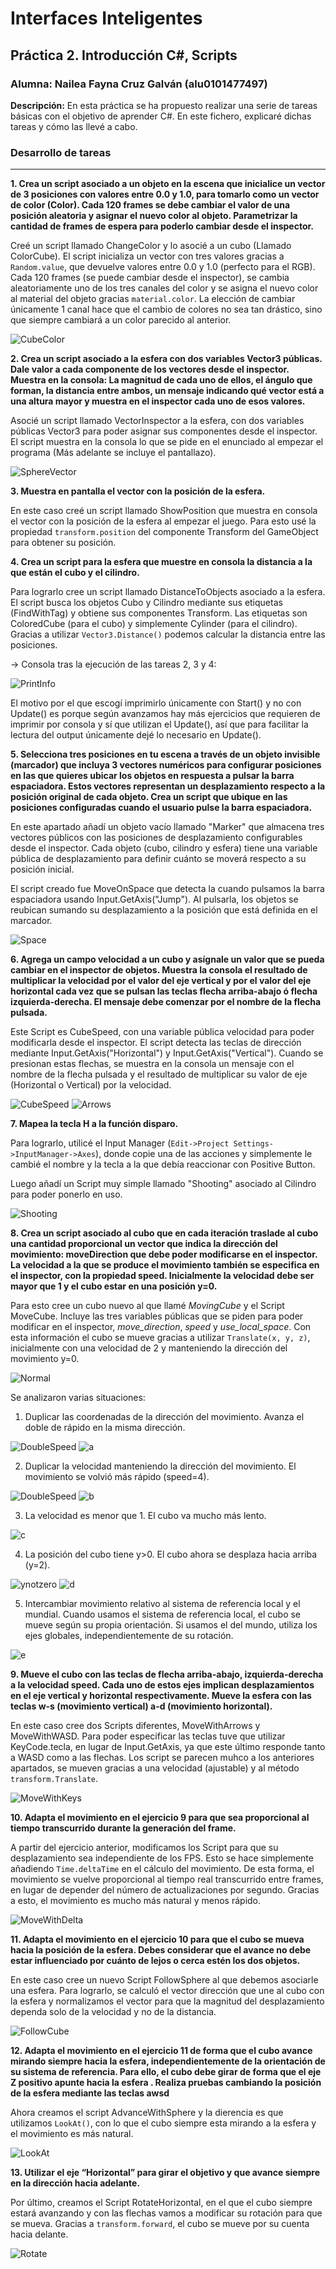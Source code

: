 # Interfaces Inteligentes
## Práctica 2. Introducción C#, Scripts
### Alumna: Nailea Fayna Cruz Galván (alu0101477497)

**Descripción:**
En esta práctica se ha propuesto realizar una serie de tareas básicas con el objetivo de aprender C#. En este fichero, explicaré dichas tareas y cómo las llevé a cabo.

### Desarrollo de tareas
---

**1. Crea un script asociado a un objeto en la escena que inicialice un vector de 3 posiciones con valores entre 0.0 y 1.0, para tomarlo como un vector de color (Color). Cada 120 frames se debe cambiar el valor de una posición aleatoria y asignar el nuevo color al objeto. Parametrizar la cantidad de frames de espera para poderlo cambiar desde el inspector.**

Creé un script llamado ChangeColor y lo asocié a un cubo (Llamado ColorCube).
El script inicializa un vector con tres valores gracias a `Random.value`, que devuelve valores entre 0.0 y 1.0 (perfecto para el RGB).
Cada 120 frames (se puede cambiar desde el inspector), se cambia aleatoriamente uno de los tres canales del color y se asigna el nuevo color al material del objeto gracias `material.color`. La elección de cambiar únicamente 1 canal hace que el cambio de colores no sea tan drástico, sino que siempre cambiará a un color parecido al anterior.

![CubeColor](img/cubecolor.gif)

**2. Crea un script asociado a la esfera con dos variables Vector3 públicas. Dale valor a cada componente de los vectores desde el inspector. Muestra en la consola: La magnitud de cada uno de ellos, el ángulo que forman, la distancia entre ambos, un mensaje indicando qué vector está a una altura mayor y muestra en el inspector cada uno de esos valores.**

Asocié un script llamado VectorInspector a la esfera, con dos variables públicas Vector3 para poder asignar sus componentes desde el inspector.
El script muestra en la consola lo que se pide en el enunciado al empezar el programa (Más adelante se incluye el pantallazo).

![SphereVector](img/spherevector.png)

**3. Muestra en pantalla el vector con la posición de la esfera.**

En este caso creé un script llamado ShowPosition que muestra en consola el vector con la posición de la esfera al empezar el juego. Para esto usé la propiedad `transform.position` del componente Transform del GameObject para obtener su posición.

**4. Crea un script para la esfera que muestre en consola la distancia a la que están el cubo y el cilindro.**

Para lograrlo cree un script llamado DistanceToObjects asociado a la esfera. El script busca los objetos Cubo y Cilindro mediante sus etiquetas (FindWithTag) y obtiene sus componentes Transform. Las etiquetas son ColoredCube (para el cubo) y simplemente Cylinder (para el cilindro). Gracias a utilizar `Vector3.Distance()` podemos calcular la distancia entre las posiciones.

-> Consola tras la ejecución de las tareas 2, 3 y 4:

![PrintInfo](img/printinfo.png)

El motivo por el que escogí imprimirlo únicamente con Start() y no con Update() es porque según avanzamos hay más ejercicios que requieren de imprimir por consola y sí que utilizan el Update(), así que para facilitar la lectura del output únicamente dejé lo necesario en Update().

**5. Selecciona tres posiciones en tu escena a través de un objeto invisible (marcador) que incluya 3 vectores numéricos para configurar posiciones en las que quieres ubicar los objetos en respuesta a pulsar la barra espaciadora. Estos vectores representan un desplazamiento respecto a la posición original de cada objeto. Crea un script que ubique en las posiciones configuradas cuando el usuario pulse la barra espaciadora.**

En este apartado añadí un objeto vacío llamado "Marker" que almacena tres vectores públicos con las posiciones de desplazamiento configurables desde el inspector. Cada objeto (cubo, cilindro y esfera) tiene una variable pública de desplazamiento para definir cuánto se moverá respecto a su posición inicial.

El script creado fue MoveOnSpace que detecta la cuando pulsamos la barra espaciadora usando Input.GetAxis("Jump"). Al pulsarla, los objetos se reubican sumando su desplazamiento a la posición que está definida en el marcador.

![Space](img/space.gif)

**6. Agrega un campo velocidad a un cubo y asígnale un valor que se pueda cambiar en el inspector de objetos. Muestra la consola el resultado de multiplicar la velocidad por el valor del eje vertical y por el valor del eje horizontal cada vez que se pulsan las teclas flecha arriba-abajo ó flecha izquierda-derecha. El mensaje debe comenzar por el nombre de la flecha pulsada.**

Este Script es CubeSpeed, con una variable pública velocidad para poder modificarla desde el inspector. El script detecta las teclas de dirección mediante Input.GetAxis("Horizontal") y Input.GetAxis("Vertical"). Cuando se presionan estas flechas, se muestra en la consola un mensaje con el nombre de la flecha pulsada y el resultado de multiplicar su valor de eje (Horizontal o Vertical) por la velocidad.

![CubeSpeed](img/cubespeed.png)
![Arrows](img/arrows.gif)

**7. Mapea la tecla H a la función disparo.**

Para lograrlo, utilicé el Input Manager (`Edit->Project Settings->InputManager->Axes`), donde copie una de las acciones y simplemente le cambié el nombre y la tecla a la que debía reaccionar con Positive Button. 

Luego añadí un Script muy simple llamado "Shooting" asociado al Cilindro para poder ponerlo en uso.

![Shooting](img/shooting.png)

**8. Crea un script asociado al cubo que en cada iteración traslade al cubo una cantidad proporcional un vector que indica la dirección del movimiento: moveDirection que debe poder modificarse en el inspector.  La velocidad a la que se produce el movimiento también se especifica en el inspector, con la propiedad speed. Inicialmente la velocidad debe ser mayor que 1 y el cubo estar en una posición y=0.**

Para esto cree un cubo nuevo al que llamé *MovingCube* y el Script MoveCube. Incluye las tres variables públicas que se piden para poder modificar en el inspector, *move_direction*, *speed* y *use_local_space*. Con esta información el cubo se mueve gracias a utilizar `Translate(x, y, z)`, inicialmente con una velocidad de 2 y manteniendo la dirección del movimiento y=0.

![Normal](img/normal.gif)

Se analizaron varias situaciones:

  1. Duplicar las coordenadas de la dirección del movimiento. Avanza el doble de rápido en la misma dirección.

![DoubleSpeed](img/doubledirection.png)
![a](img/a.gif)

  2. Duplicar la velocidad manteniendo la dirección del movimiento. El movimiento se volvió más rápido (speed=4).

![DoubleSpeed](img/doublespeed.png)
![b](img/b.gif)

  3. La velocidad es menor que 1. El cubo va mucho más lento.

![c](img/c.gif)

  4. La posición del cubo tiene y>0. El cubo ahora se desplaza hacia arriba (y=2).

![ynotzero](img/ynotzero.png)
![d](img/d.gif)

  5. Intercambiar movimiento relativo al sistema de referencia local y el mundial. Cuando usamos el sistema de referencia local, el cubo se mueve según su propia orientación. Si usamos el del mundo, utiliza los ejes globales, independientemente de su rotación.

![e](img/e.gif)

**9. Mueve el cubo con las teclas de flecha arriba-abajo, izquierda-derecha a la velocidad speed. Cada uno de estos ejes implican desplazamientos en el eje vertical y horizontal respectivamente. Mueve la esfera con las teclas w-s (movimiento vertical) a-d (movimiento horizontal).**

En este caso cree dos Scripts diferentes, MoveWithArrows y MoveWithWASD. Para poder especificar las teclas tuve que utilizar KeyCode.tecla, en lugar de Input.GetAxis, ya que este último responde tanto a WASD como a las flechas. Los script se parecen muhco a los anteriores apartados, se mueven gracias a una velocidad (ajustable) y al método `transform.Translate`.

![MoveWithKeys](img/movewithkeys.gif)

**10. Adapta el movimiento en el ejercicio 9 para que sea proporcional al tiempo transcurrido durante la generación del frame.**

A partir del ejercicio anterior, modificamos los Script para que su desplazamiento sea independiente de los FPS. Esto se hace simplemente añadiendo `Time.deltaTime` en el cálculo del movimiento. De esta forma, el movimiento se vuelve proporcional al tiempo real transcurrido entre frames, en lugar de depender del número de actualizaciones por segundo. Gracias a esto, el movimiento es mucho más natural y menos rápido.

![MoveWithDelta](img/movewithdelta.gif)

**11. Adapta el movimiento en el ejercicio 10 para que el cubo se mueva hacia la posición de la esfera. Debes considerar que el avance no debe estar influenciado por cuánto de lejos o cerca estén los dos objetos.**

En este caso cree un nuevo Script FollowSphere al que debemos asociarle una esfera. Para lograrlo, se calculó el vector dirección que une al cubo con la esfera y normalizamos el vector para que la magnitud del desplazamiento dependa solo de la velocidad y no de la distancia.

![FollowCube](img/follow.gif)

**12. Adapta el movimiento en el ejercicio 11 de forma que el cubo avance mirando siempre hacia la esfera, independientemente de la orientación de su sistema de referencia. Para ello, el cubo debe girar de forma que el eje Z positivo apunte hacia la esfera . Realiza pruebas cambiando la posición de la esfera mediante las teclas awsd**

Ahora creamos el script AdvanceWithSphere y la dierencia es que utilizamos `LookAt()`, con lo que el cubo siempre esta mirando a la esfera y el movimiento es más natural.

![LookAt](img/lookat.gif)

**13. Utilizar el eje “Horizontal” para girar el objetivo y que avance siempre en la dirección hacia adelante.**

Por último, creamos el Script RotateHorizontal, en el que el cubo siempre estará avanzando y con las flechas vamos a modificar su rotación para que se mueva. Gracias a `transform.forward`, el cubo se mueve por su cuenta hacia delante.

![Rotate](img/rotate.gif)
